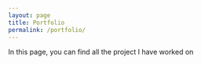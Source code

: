 ```yaml
---
layout: page
title: Portfolio
permalink: /portfolio/
---
```


In this page, you can find all the project I have worked on